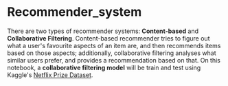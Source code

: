# Recommender_system
There are two types of recommender systems: **Content-based** and **Collaborative Filtering**. Content-based recommender tries to figure out what a user's favourite aspects of an item are, and then recommends items based on those aspects; additionally, collaborative filtering analyses what similar users prefer, and provides a recommendation based on that. On this notebook, a **collaborative filtering model** will be train and test using Kaggle's [Netflix Prize Dataset](https://www.kaggle.com/netflix-inc/netflix-prize-data).  

